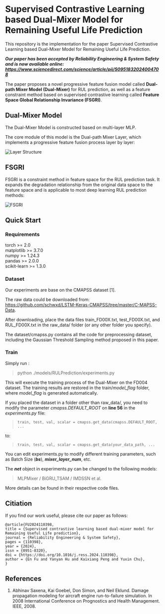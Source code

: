 # Supervised Contrastive Learning based Dual-Mixer Model for Remaining Useful Life Prediction
This repository is the implementation for the paper Supervised Contrastive Learning based Dual-Mixer Model for Remaining Useful Life Prediction. 

***Our paper has been accepted by *Reliability Engineering & System Safety* and is now available online: https://www.sciencedirect.com/science/article/pii/S0951832024004708***

The paper proposes a novel progressive feature fusion model called **Dual-path Mixer Model (Dual-Mixer)** for RUL prediction, 
as well as a feature constraint method based on supervised contrastive learning called **Feature Space Global Relationship Invariance (FSGRI)**.

## Dual-Mixer Model
The Dual-Mixer Model is constructed based on multi-layer MLP. 

The core module of this model is the Dual-path Mixer Layer, which implements a progressive feature fusion process layer by layer:

![Layer Structure](.assets/layer_structure.png "Dual-Mixer Layer")

## FSGRI
FSGRI is a constraint method in feature space for the RUL prediction task. It expands the degradation relationship 
from the original data space to the feature space and is applicable to most deep learning RUL prediction methods:

![FSGRI](.assets/FSGRI.png "FSGRI")

## Quick Start

### Requirements
torch >= 2.0  
matplotlib >= 3.7.0  
numpy >= 1.24.3  
pandas >= 2.0.0  
scikit-learn >= 1.3.0

### Dataset
Our experiments are base on the CMAPSS dataset [1]. 

The raw data could be downloaded from: https://github.com/schwxd/LSTM-Keras-CMAPSS/tree/master/C-MAPSS-Data.

After downloading, place the data files train_FD00X.txt, test_FD00X.txt, 
and RUL_FD00X.txt in the raw_data/ folder (or any other folder you specify).

The dataset/cmapss.py contains all the code for preprocessing dataset, including the Gaussian Threshold Sampling method proposed
in this paper.

### Train
Simply run :
> python ./models/RULPrediction/experiments.py

This will execute the training process of the Dual-Mixer on the FD004 dataset. The training results are restored in
the train/*model_flag* folder, where *model_flag* is generated automatically.

If you placed the dataset in a folder other than raw_data/, you need to modify the parameter 
*cmapss.DEFAULT_ROOT* on **line 56** in the *experiments.py* file:
>     train, test, val, scalar = cmapss.get_data(cmapss.DEFAULT_ROOT, ...

to:
>     train, test, val, scalar = cmapss.get_data(your_data_path, ...

You can edit experiments.py to modify different training parameters, such as Batch Size (***bs***), ***mixer_layer_num***, etc.

The ***net*** object in experiments.py can be changed to the following models:
> MLPMixer / BiGRU_TSAM / IMDSSN et al.

More details can be found in their respective code files.

## Citiation
If you find our work useful, please cite our paper as follows:
```
@article{FU2024110398,
title = {Supervised contrastive learning based dual-mixer model for Remaining Useful Life prediction},
journal = {Reliability Engineering & System Safety},
pages = {110398},
year = {2024},
issn = {0951-8320},
doi = {https://doi.org/10.1016/j.ress.2024.110398},
author = {En Fu and Yanyan Hu and Kaixiang Peng and Yuxin Chu},
}
```
## References
1. Abhinav Saxena, Kai Goebel, Don Simon, and Neil Eklund. Damage propagation modeling for aircraft engine run-to-failure simulation. In
2008 International Conference on Prognostics and Health Management. IEEE, 2008.
